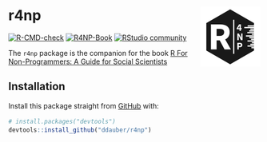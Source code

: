 
<!-- README.md is generated from README.Rmd. Please edit that file -->

# r4np <img src='man/figures/logo.png' align="right" height="120" />

<!-- badges: start -->

[![R-CMD-check](https://github.com/ddauber/r4np/workflows/R-CMD-check/badge.svg)](https://github.com/ddauber/r4np/actions)
[![R4NP-Book](https://img.shields.io/badge/r4np-A%20guide%20for%20Social%20Scientists-lightgrey)](https://link.danieldauber.com/r4np-book)
[![RStudio
community](https://img.shields.io/badge/community-teaching-blue?style=social&logo=rstudio&logoColor=75AADB)](https://community.rstudio.com/c/teaching)

<!-- badges: end -->

The `r4np` package is the companion for the book [R For Non-Programmers:
A Guide for Social
Scientists](https://github.com/ddauber/R-for-Non-Programmers "R For Non-Programmers")

## Installation

Install this package straight from [GitHub](https://github.com/) with:

``` r
# install.packages("devtools")
devtools::install_github("ddauber/r4np")
```
